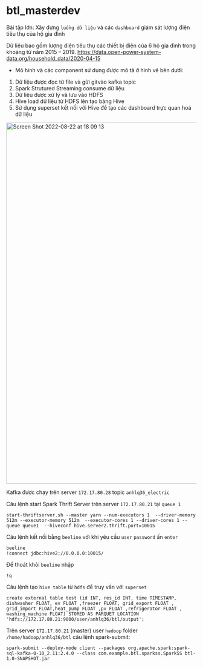 # btl_masterdev
Bài tập lớn: Xây dựng `luồng dữ liệu` và các `dashboard` giám sát lượng điện tiêu thụ của hộ gia đình

Dữ liệu bao gồm lượng điện tiêu thụ các thiết bị điện của 6 hộ gia đình trong khoảng từ năm 2015 – 2019.
https://data.open-power-system-data.org/household_data/2020-04-15

-	Mô hình và các component sử dụng được mô tả ở hình vẽ bên dưới:

1)	Dữ liệu được đọc từ file và gửi gitvào kafka topic
2)	Spark Strutured Streaming consume dữ liệu
3)	Dữ liệu được xử lý và lưu vào HDFS
4)	Hive load dữ liệu từ HDFS lên tạo bảng Hive
5)	Sử dụng superset kết nối với Hive để tạo các dashboard trực quan hoá dữ liệu

<img width="953" alt="Screen Shot 2022-08-22 at 18 09 13" src="https://user-images.githubusercontent.com/72133178/185907481-78f595f2-79fb-4667-9f85-0a27884636e2.png">


Kafka được chạy trên server `172.17.80.28` topic `anhlq36_electric` 

Câu lệnh start Spark Thrift Server trên server `172.17.80.21` tại `queue 1`

    start-thriftserver.sh --master yarn --num-executors 1  --driver-memory 512m --executor-memory 512m  --executor-cores 1 --driver-cores 1 --queue queue1  --hiveconf hive.server2.thrift.port=10015
Câu lệnh kết nối bằng `beeline` với khi yêu cầu `user` `password` ấn `enter` 
    
    beeline
    !connect jdbc:hive2://0.0.0.0:10015/
Để thoát khỏi `beeline` nhập 
    
    !q
Câu lệnh tạo `hive table` từ `hdfs` để truy vấn với `superset`

    create external table test (id INT, res_id INT, time TIMESTAMP, dishwasher FLOAT, ev FLOAT ,freezer FLOAT, grid_export FLOAT , grid_import FLOAT,heat_pump FLOAT ,pv FLOAT ,refrigerator FLOAT , washing_machine FLOAT) STORED AS PARQUET LOCATION 'hdfs://172.17.80.21:9000/user/anhlq36/btl/output';

Trên server `172.17.80.21` (master) user `hadoop` folder `/home/hadoop/anhlq36/btl` câu lệnh spark-submit:

    spark-submit --deploy-mode client --packages org.apache.spark:spark-sql-kafka-0-10_2.11:2.4.0 --class com.example.btl.sparkss.SparkSS btl-1.0-SNAPSHOT.jar
